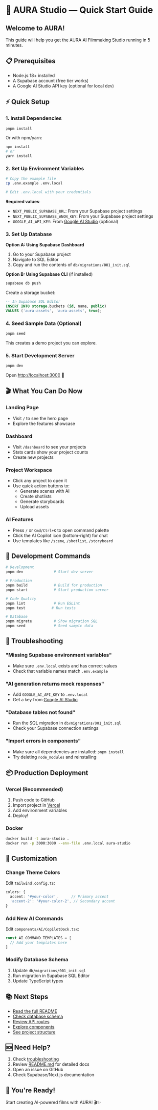 # 🚀 AURA Studio — Quick Start Guide

## Welcome to AURA!

This guide will help you get the AURA AI Filmmaking Studio running in 5 minutes.

## 📋 Prerequisites

- Node.js 18+ installed
- A Supabase account (free tier works)
- A Google AI Studio API key (optional for local dev)

## ⚡ Quick Setup

### 1. Install Dependencies

```bash
pnpm install
```

Or with npm/yarn:
```bash
npm install
# or
yarn install
```

### 2. Set Up Environment Variables

```bash
# Copy the example file
cp .env.example .env.local

# Edit .env.local with your credentials
```

**Required values**:
- `NEXT_PUBLIC_SUPABASE_URL`: From your Supabase project settings
- `NEXT_PUBLIC_SUPABASE_ANON_KEY`: From your Supabase project settings  
- `GOOGLE_AI_API_KEY`: From [Google AI Studio](https://makersuite.google.com/app/apikey) (optional)

### 3. Set Up Database

**Option A: Using Supabase Dashboard**
1. Go to your Supabase project
2. Navigate to SQL Editor
3. Copy and run the contents of `db/migrations/001_init.sql`

**Option B: Using Supabase CLI** (if installed)
```bash
supabase db push
```

Create a storage bucket:
```sql
-- In Supabase SQL Editor
INSERT INTO storage.buckets (id, name, public)
VALUES ('aura-assets', 'aura-assets', true);
```

### 4. Seed Sample Data (Optional)

```bash
pnpm seed
```

This creates a demo project you can explore.

### 5. Start Development Server

```bash
pnpm dev
```

Open [http://localhost:3000](http://localhost:3000) 🎉

## 🎬 What You Can Do Now

### Landing Page
- Visit `/` to see the hero page
- Explore the features showcase

### Dashboard
- Visit `/dashboard` to see your projects
- Stats cards show your project counts
- Create new projects

### Project Workspace
- Click any project to open it
- Use quick action buttons to:
  - Generate scenes with AI
  - Create shotlists
  - Generate storyboards
  - Upload assets

### AI Features
- Press `/` or `Cmd/Ctrl+K` to open command palette
- Click the AI Copilot icon (bottom-right) for chat
- Use templates like `/scene`, `/shotlist`, `/storyboard`

## 🔧 Development Commands

```bash
# Development
pnpm dev              # Start dev server

# Production
pnpm build            # Build for production
pnpm start            # Start production server

# Code Quality
pnpm lint             # Run ESLint
pnpm test            # Run tests

# Database
pnpm migrate          # Show migration SQL
pnpm seed             # Seed sample data
```

## 🐛 Troubleshooting

### "Missing Supabase environment variables"
- Make sure `.env.local` exists and has correct values
- Check that variable names match `.env.example`

### "AI generation returns mock responses"
- Add `GOOGLE_AI_API_KEY` to `.env.local`
- Get a key from [Google AI Studio](https://makersuite.google.com/app/apikey)

### "Database tables not found"
- Run the SQL migration in `db/migrations/001_init.sql`
- Check your Supabase connection settings

### "Import errors in components"
- Make sure all dependencies are installed: `pnpm install`
- Try deleting `node_modules` and reinstalling

## 📦 Production Deployment

### Vercel (Recommended)

1. Push code to GitHub
2. Import project in [Vercel](https://vercel.com)
3. Add environment variables
4. Deploy!

### Docker

```bash
docker build -t aura-studio .
docker run -p 3000:3000 --env-file .env.local aura-studio
```

## 🎨 Customization

### Change Theme Colors

Edit `tailwind.config.ts`:
```typescript
colors: {
  accent: '#your-color',      // Primary accent
  'accent-2': '#your-color-2', // Secondary accent
}
```

### Add New AI Commands

Edit `components/AI/CopilotDock.tsx`:
```typescript
const AI_COMMAND_TEMPLATES = [
  // Add your templates here
]
```

### Modify Database Schema

1. Update `db/migrations/001_init.sql`
2. Run migration in Supabase SQL Editor
3. Update TypeScript types

## 📚 Next Steps

- [Read the full README](./README.md)
- [Check database schema](./db/migrations/001_init.sql)
- [Review API routes](./app/api/)
- [Explore components](./components/)
- [See project structure](./PROJECT_STRUCTURE.md)

## 🆘 Need Help?

1. Check [troubleshooting](#-troubleshooting)
2. Review [README.md](./README.md) for detailed docs
3. Open an issue on GitHub
4. Check Supabase/Next.js documentation

## 🎉 You're Ready!

Start creating AI-powered films with AURA! 🎬✨

